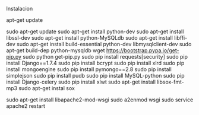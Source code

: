Instalacion

apt-get update

sudo apt-get update
sudo apt-get install python-dev
sudo apt-get install libssl-dev
sudo apt-get install python-MySQLdb
sudo apt-get install libffi-dev
sudo apt-get install build-essential python-dev libmysqlclient-dev
sudo apt-get build-dep python-mysqldb
wget https://bootstrap.pypa.io/get-pip.py
sudo python get-pip.py
sudo pip install requests[security]
sudo pip install Django==1.7.4
sudo pip install bcrypt
sudo pip install xlrd
sudo pip install mongoengine
sudo pip install pymongo==2.8
sudo pip install simplejson
sudo pip install pudb
sudo pip install MySQL-python
sudo pip install Django-celery
sudo pip install xlwt
sudo apt-get install libsox-fmt-mp3
sudo apt-get instal sox


sudo apt-get install libapache2-mod-wsgi
sudo a2enmod wsgi
sudo service apache2 restart